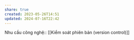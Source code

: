 ```yaml
---
share: true
created: 2023-05-26T14:51
updated: 2024-07-16T22:42
---
```

Nhu cầu công nghệ:: [[Kiểm soát phiên bản (version control)]]